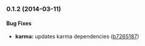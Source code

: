 <a name="0.1.2"></a>
### 0.1.2 (2014-03-11)


#### Bug Fixes

* **karma:** updates karma dependencies ([b7265187](https://github.com/sofa/sofa-logging-service/commit/b72651879a0e3bcabb0aa9dc7531eb6d9d0d781b))

